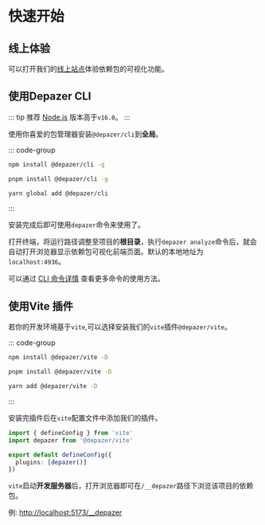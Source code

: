 # 快速开始

## 线上体验

可以打开我们的[线上站点](https://depazer.github.io/playground)体验依赖包的可视化功能。

## 使用Depazer CLI

::: tip
推荐 [Node.js](https://nodejs.org) 版本高于`v16.0`。
:::

使用你喜爱的包管理器安装`@depazer/cli`到**全局**。

::: code-group

```bash [npm]
npm install @depazer/cli -g
```

```bash [pnpm]
pnpm install @depazer/cli -g
```

```bash [yarn]
yarn global add @depazer/cli
```

:::

安装完成后即可使用`depazer`命令来使用了。

打开终端，将运行路径调整至项目的**根目录**，执行`depazer analyze`命令后，就会自动打开浏览器显示依赖包可视化前端页面。默认的本地地址为`localhost:4936`。

可以通过 [CLI 命令详情](./cli.md) 查看更多命令的使用方法。

## 使用Vite 插件

若你的开发环境基于`vite`,可以选择安装我们的`vite`插件`@depazer/vite`。

::: code-group

```bash [npm]
npm install @depazer/vite -D
```

```bash [pnpm]
pnpm install @depazer/vite -D
```

```bash [yarn]
yarn add @depazer/vite -D
```

:::

安装完插件后在`vite`配置文件中添加我们的插件。

```ts [vite.config.ts]
import { defineConfig } from 'vite'
import depazer from '@depazer/vite'

export default defineConfig({
  plugins: [depazer()]
})
```

`vite`启动**开发服务器**后，打开浏览器即可在`/__depazer`路径下浏览该项目的依赖包。

例: [http://localhost:5173/\_\_depazer](http://localhost:5173/__depazer)
